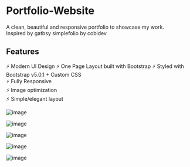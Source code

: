 # Portfolio-Website
<a link href="Juanmoreno.dev" target="#" alt="A clean, beautiful and responsive portfolio"></a>
A clean, beautiful and responsive portfolio to showcase my work.
<br>
Inspired by gatbsy simplefolio by cobidev
## Features
⚡️ Modern UI Design
⚡️ One Page Layout built with Bootstrap
⚡️ Styled with Bootstrap v5.0.1 + Custom CSS\
⚡️ Fully Responsive\
⚡️ Image optimization\
⚡️ Simple/elegant layout


![image](https://user-images.githubusercontent.com/20747118/122203167-9b1de580-ce52-11eb-842b-4b887efb316f.png)

![image](https://user-images.githubusercontent.com/20747118/122203207-ab35c500-ce52-11eb-9ec8-24c675f3ffce.png)

![image](https://user-images.githubusercontent.com/20747118/122203352-ce607480-ce52-11eb-94a4-388726e87607.png)

![image](https://user-images.githubusercontent.com/20747118/122203462-e9cb7f80-ce52-11eb-9265-a20011d01bf7.png)

![image](https://user-images.githubusercontent.com/20747118/122203522-f94ac880-ce52-11eb-9deb-549158a678f0.png)



